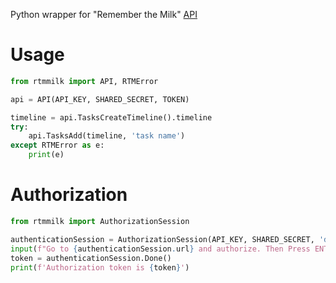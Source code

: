 Python wrapper for "Remember the Milk" [API](https://www.rememberthemilk.com/services/api/)

# Usage
```python
from rtmmilk import API, RTMError

api = API(API_KEY, SHARED_SECRET, TOKEN)

timeline = api.TasksCreateTimeline().timeline
try:
    api.TasksAdd(timeline, 'task name')
except RTMError as e:
    print(e)
```

# Authorization
```python
from rtmmilk import AuthorizationSession

authenticationSession = AuthorizationSession(API_KEY, SHARED_SECRET, 'delete')
input(f"Go to {authenticationSession.url} and authorize. Then Press ENTER")
token = authenticationSession.Done()
print(f'Authorization token is {token}')
```

